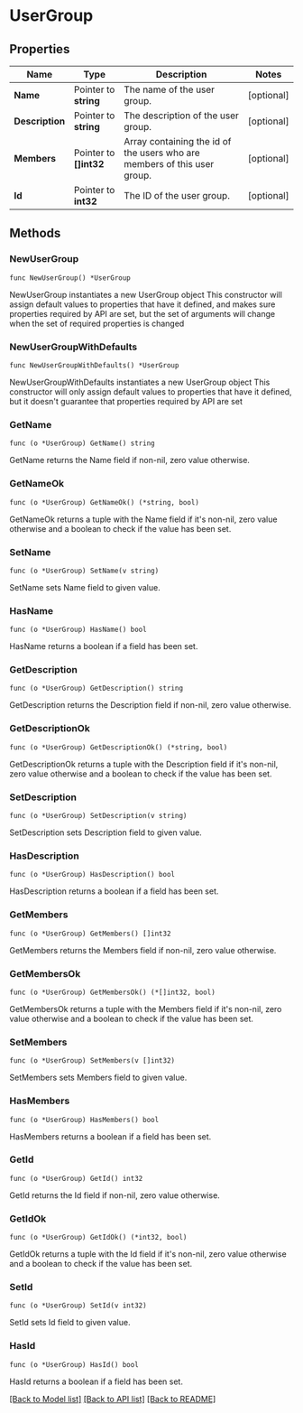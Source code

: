 # UserGroup

## Properties

Name | Type | Description | Notes
------------ | ------------- | ------------- | -------------
**Name** | Pointer to **string** | The name of the user group.  | [optional] 
**Description** | Pointer to **string** | The description of the user group.  | [optional] 
**Members** | Pointer to **[]int32** | Array containing the id of the users who are members of this user group.  | [optional] 
**Id** | Pointer to **int32** | The ID of the user group.  | [optional] 

## Methods

### NewUserGroup

`func NewUserGroup() *UserGroup`

NewUserGroup instantiates a new UserGroup object
This constructor will assign default values to properties that have it defined,
and makes sure properties required by API are set, but the set of arguments
will change when the set of required properties is changed

### NewUserGroupWithDefaults

`func NewUserGroupWithDefaults() *UserGroup`

NewUserGroupWithDefaults instantiates a new UserGroup object
This constructor will only assign default values to properties that have it defined,
but it doesn't guarantee that properties required by API are set

### GetName

`func (o *UserGroup) GetName() string`

GetName returns the Name field if non-nil, zero value otherwise.

### GetNameOk

`func (o *UserGroup) GetNameOk() (*string, bool)`

GetNameOk returns a tuple with the Name field if it's non-nil, zero value otherwise
and a boolean to check if the value has been set.

### SetName

`func (o *UserGroup) SetName(v string)`

SetName sets Name field to given value.

### HasName

`func (o *UserGroup) HasName() bool`

HasName returns a boolean if a field has been set.

### GetDescription

`func (o *UserGroup) GetDescription() string`

GetDescription returns the Description field if non-nil, zero value otherwise.

### GetDescriptionOk

`func (o *UserGroup) GetDescriptionOk() (*string, bool)`

GetDescriptionOk returns a tuple with the Description field if it's non-nil, zero value otherwise
and a boolean to check if the value has been set.

### SetDescription

`func (o *UserGroup) SetDescription(v string)`

SetDescription sets Description field to given value.

### HasDescription

`func (o *UserGroup) HasDescription() bool`

HasDescription returns a boolean if a field has been set.

### GetMembers

`func (o *UserGroup) GetMembers() []int32`

GetMembers returns the Members field if non-nil, zero value otherwise.

### GetMembersOk

`func (o *UserGroup) GetMembersOk() (*[]int32, bool)`

GetMembersOk returns a tuple with the Members field if it's non-nil, zero value otherwise
and a boolean to check if the value has been set.

### SetMembers

`func (o *UserGroup) SetMembers(v []int32)`

SetMembers sets Members field to given value.

### HasMembers

`func (o *UserGroup) HasMembers() bool`

HasMembers returns a boolean if a field has been set.

### GetId

`func (o *UserGroup) GetId() int32`

GetId returns the Id field if non-nil, zero value otherwise.

### GetIdOk

`func (o *UserGroup) GetIdOk() (*int32, bool)`

GetIdOk returns a tuple with the Id field if it's non-nil, zero value otherwise
and a boolean to check if the value has been set.

### SetId

`func (o *UserGroup) SetId(v int32)`

SetId sets Id field to given value.

### HasId

`func (o *UserGroup) HasId() bool`

HasId returns a boolean if a field has been set.


[[Back to Model list]](../README.md#documentation-for-models) [[Back to API list]](../README.md#documentation-for-api-endpoints) [[Back to README]](../README.md)


